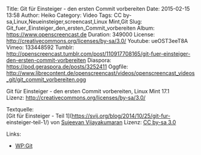 Title: Git für Einsteiger - den ersten Commit vorbereiten
Date: 2015-02-15 13:58
Author: Heiko
Category: Video
Tags: CC by-sa,Linux,Neueinsteiger,screencast,Linux Mint,Git
Slug: Git_fuer_Einsteiger_den_ersten_Commit_vorbereiten
Album: https://www.openscreencast.de
Duration: 349000
License: http://creativecommons.org/licenses/by-sa/3.0/
Youtube: ueOST3eeT8A
Vimeo: 133448592
Tumblr: http://openscreencast.tumblr.com/post/110917708165/git-fuer-einsteiger-den-ersten-commit-vorbereiten
Diaspora: https://pod.geraspora.de/posts/3252411
Oggfile: http://www.librecontent.de/openscreencast/videos/openscreencast_videos_git/git_commit_vorbereiten.ogg

Git für Einsteiger - den ersten Commit vorbereiten, Linux Mint 17.1  
Lizenz: <http://creativecommons.org/licenses/by-sa/3.0/>  
  
Textquelle:  
[Git für Einsteiger - Teil 1](https://svij.org/blog/2014/10/25/git-fur-
einsteiger-teil-1/) von [Sujeevan Vijayakumaran](http://svij.org/) Lizenz: [CC
by-sa 3.0](http://creativecommons.org/licenses/by-sa/3.0/)

Links:

  * [WP:Git](http://de.wikipedia.org/wiki/Git "Link zu wikipedia.org/")

